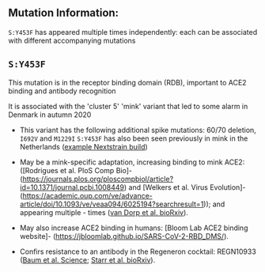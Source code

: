## Mutation Information:
`S:Y453F` has appeared multiple times independently: each can be associated with different accompanying mutations

## `S:Y453F`
This mutation is in the receptor binding domain (RDB), important to ACE2 binding and antibody recognition


It is associated with the 'cluster 5' 'mink' variant that led to some alarm in Denmark in autumn 2020
- This variant has the following additional spike mutations: 60/70 deletion, `I692V` and `M1229I`
`S:Y453F` has also been seen previously in mink in the Netherlands ([example Nextstrain build](https://nextstrain.org/groups/neherlab/ncov/netherlands?c=gt-S_453&f_country=Netherlands&f_host=Mink))


- May be a mink-specific adaptation, increasing binding to mink ACE2: ([Rodrigues et al. PloS Comp Bio]- (https://journals.plos.org/ploscompbiol/article?id=10.1371/journal.pcbi.1008449) and [Welkers et al. Virus Evolution]- (https://academic.oup.com/ve/advance-article/doi/10.1093/ve/veaa094/6025194?searchresult=1)); and appearing multiple - times ([van Dorp et al. bioRxiv](https://www.biorxiv.org/content/10.1101/2020.11.16.384743v1)).
- May also increase ACE2 binding in humans: [Bloom Lab ACE2 binding website]- (https://jbloomlab.github.io/SARS-CoV-2-RBD_DMS/).
- Confirs resistance to an antibody in the Regeneron cocktail: REGN10933 ([Baum et al. Science](https://science.sciencemag.org/content/369/6506/1014/tab-pdf); [Starr et al. bioRxiv](https://www.biorxiv.org/content/10.1101/2020.11.30.405472v1.full)).
